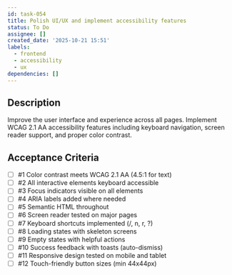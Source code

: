```yaml
---
id: task-054
title: Polish UI/UX and implement accessibility features
status: To Do
assignee: []
created_date: '2025-10-21 15:51'
labels:
  - frontend
  - accessibility
  - ux
dependencies: []
---
```


## Description

<!-- SECTION:DESCRIPTION:BEGIN -->
Improve the user interface and experience across all pages. Implement WCAG 2.1 AA accessibility features including keyboard navigation, screen reader support, and proper color contrast.
<!-- SECTION:DESCRIPTION:END -->

## Acceptance Criteria
<!-- AC:BEGIN -->
- [ ] #1 Color contrast meets WCAG 2.1 AA (4.5:1 for text)
- [ ] #2 All interactive elements keyboard accessible
- [ ] #3 Focus indicators visible on all elements
- [ ] #4 ARIA labels added where needed
- [ ] #5 Semantic HTML throughout
- [ ] #6 Screen reader tested on major pages
- [ ] #7 Keyboard shortcuts implemented (/, n, r, ?)
- [ ] #8 Loading states with skeleton screens
- [ ] #9 Empty states with helpful actions
- [ ] #10 Success feedback with toasts (auto-dismiss)
- [ ] #11 Responsive design tested on mobile and tablet
- [ ] #12 Touch-friendly button sizes (min 44x44px)
<!-- AC:END -->
